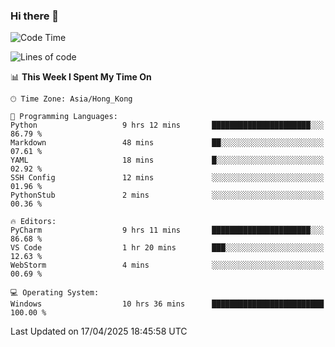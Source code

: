 ### Hi there 👋

<!--
**RoiexLee/RoiexLee** is a ✨ _special_ ✨ repository because its `README.md` (this file) appears on your GitHub profile.

Here are some ideas to get you started:

- 🔭 I’m currently working on ...
- 🌱 I’m currently learning ...
- 👯 I’m looking to collaborate on ...
- 🤔 I’m looking for help with ...
- 💬 Ask me about ...
- 📫 How to reach me: ...
- 😄 Pronouns: ...
- ⚡ Fun fact: ...
-->

<!--START_SECTION:waka-->
![Code Time](http://img.shields.io/badge/Code%20Time-1%2C124%20hrs%2023%20mins-blue)

![Lines of code](https://img.shields.io/badge/From%20Hello%20World%20I%27ve%20Written-42.5%20thousand%20lines%20of%20code-blue)

📊 **This Week I Spent My Time On** 

```text
🕑︎ Time Zone: Asia/Hong_Kong

💬 Programming Languages: 
Python                   9 hrs 12 mins       ██████████████████████░░░   86.79 % 
Markdown                 48 mins             ██░░░░░░░░░░░░░░░░░░░░░░░   07.61 % 
YAML                     18 mins             █░░░░░░░░░░░░░░░░░░░░░░░░   02.92 % 
SSH Config               12 mins             ░░░░░░░░░░░░░░░░░░░░░░░░░   01.96 % 
PythonStub               2 mins              ░░░░░░░░░░░░░░░░░░░░░░░░░   00.36 % 

🔥 Editors: 
PyCharm                  9 hrs 11 mins       ██████████████████████░░░   86.68 % 
VS Code                  1 hr 20 mins        ███░░░░░░░░░░░░░░░░░░░░░░   12.63 % 
WebStorm                 4 mins              ░░░░░░░░░░░░░░░░░░░░░░░░░   00.69 % 

💻 Operating System: 
Windows                  10 hrs 36 mins      █████████████████████████   100.00 % 
```


 Last Updated on 17/04/2025 18:45:58 UTC
<!--END_SECTION:waka-->
